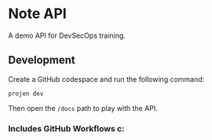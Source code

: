 # Note API

A demo API for DevSecOps training.


## Development

Create a GitHub codespace and run the following command:

```
projen dev
```

Then open the `/docs` path to play with the API.

### Includes GitHub Workflows c:
